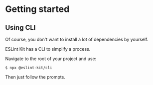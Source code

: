 # Getting started

## Using CLI

Of course, you don't want to install a lot of dependencies by yourself.

ESLint Kit has a CLI to simplify a process.

Navigate to the root of your project and use:

```
$ npx @eslint-kit/cli
```

Then just follow the prompts.



